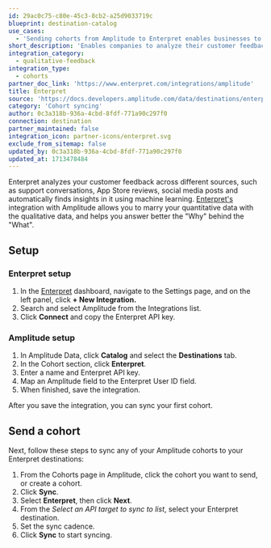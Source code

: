 ```yaml
---
id: 29ac0c75-c80e-45c3-8cb2-a25d9033719c
blueprint: destination-catalog
use_cases:
  - 'Sending cohorts from Amplitude to Enterpret enables businesses to combine quantitative data from Amplitude with qualitative insights provided by Enterpret. This integration allows organizations to analyze customer feedback at scale and build a comprehensive taxonomy of customer feedback. By marrying quantitative and qualitative data, businesses can better understand the "why" behind customer behavior, make informed decisions, and improve communication across different languages and industries.'
short_description: 'Enables companies to analyze their customer feedback at scale and builds a comprehensive taxonomy of customer feedback on top of a unified source of truth.'
integration_category:
  - qualitative-feedback
integration_type:
  - cohorts
partner_doc_link: 'https://www.enterpret.com/integrations/amplitude'
title: Enterpret
source: 'https://docs.developers.amplitude.com/data/destinations/enterpret'
category: 'Cohort syncing'
author: 0c3a318b-936a-4cbd-8fdf-771a90c297f0
connection: destination
partner_maintained: false
integration_icon: partner-icons/enterpret.svg
exclude_from_sitemap: false
updated_by: 0c3a318b-936a-4cbd-8fdf-771a90c297f0
updated_at: 1713478484
---
```

Enterpret analyzes your customer feedback across different sources, such as support conversations, App Store reviews, social media posts and automatically finds insights in it using machine learning. [Enterpret's](https://www.enterpret.com/) integration with Amplitude allows you to marry your quantitative data with the qualitative data, and helps you answer better the "Why" behind the "What".

## Setup

### Enterpret setup

1. In the [Enterpret](https://dashboard.enterpret.com/login) dashboard, navigate to the Settings page, and on the left panel, click  **+  New Integration.**
2. Search and select Amplitude from the Integrations list.
3. Click **Connect** and copy the Enterpret API key.

### Amplitude setup

1. In Amplitude Data, click **Catalog** and select the **Destinations** tab.
2. In the Cohort section, click **Enterpret**.
3. Enter a name and Enterpret API key.
4. Map an Amplitude field to the Enterpret User ID field.
5. When finished, save the integration.

After you save the integration, you can sync your first cohort.

## Send a cohort

Next, follow these steps to sync any of your Amplitude cohorts to your Enterpret destinations:

1. From the Cohorts page in Amplitude, click the cohort you want to send, or create a cohort.
2. Click **Sync**.
3. Select **Enterpret**, then click **Next**.
4. From the *Select an API target to sync to list*, select your Enterpret destination.
5. Set the sync cadence.
6. Click **Sync** to start syncing.
